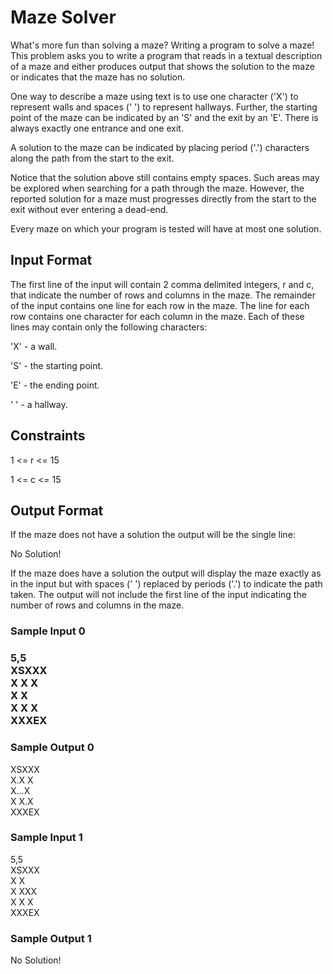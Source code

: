 <h1>Maze Solver</h1>

What's more fun than solving a maze? Writing a program to solve a maze! This problem asks you to write a program that reads in a textual description of a maze and either produces output that shows the solution to the maze or indicates that the maze has no solution.

One way to describe a maze using text is to use one character ('X') to represent walls and spaces (' ') to represent hallways. Further, the starting point of the maze can be indicated by an 'S' and the exit by an 'E'. There is always exactly one entrance and one exit.

A solution to the maze can be indicated by placing period ('.') characters along the path from the start to the exit.

Notice that the solution above still contains empty spaces. Such areas may be explored when searching for a path through the maze. However, the reported solution for a maze must progresses directly from the start to the exit without ever entering a dead-end.

Every maze on which your program is tested will have at most one solution.

<h2>Input Format</h2>

The first line of the input will contain 2 comma delimited integers, r and c, that indicate the number of rows and columns in the maze. The remainder of the input contains one line for each row in the maze. The line for each row contains one character for each column in the maze. Each of these lines may contain only the following characters:

'X' - a wall.

'S' - the starting point.

'E' - the ending point.

' ' - a hallway.

<h2>Constraints</h2>

1 <= r <= 15

1 <= c <= 15

<h2>Output Format</h2>

If the maze does not have a solution the output will be the single line:

No Solution!

If the maze does have a solution the output will display the maze exactly as in the input but with spaces (' ') replaced by periods ('.') to indicate the path taken. The output will not include the first line of the input indicating the number of rows and columns in the maze.

<h3>Sample Input 0<h3>
5,5<br/>
XSXXX<br/>
X X X<br/>
X   X<br/>
X X X<br/>
XXXEX<br/>
<h3>Sample Output 0</h3>
XSXXX<br/>
X.X X<br/>
X...X<br/>
X X.X<br/>
XXXEX<br/>
<h3>Sample Input 1</h3>
5,5<br/>
XSXXX<br/>
X   X<br/>
X XXX<br/>
X X X<br/>
XXXEX<br/>
<h3>Sample Output 1</h3>
No Solution!<br/>